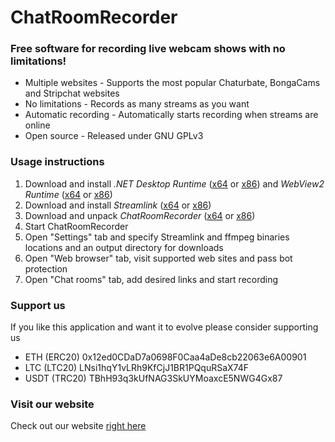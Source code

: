 # ChatRoomRecorder

### Free software for recording live webcam shows with no limitations!

- Multiple websites - Supports the most popular Chaturbate, BongaCams and Stripchat websites
- No limitations - Records as many streams as you want
- Automatic recording - Automatically starts recording when streams are online
- Open source - Released under GNU GPLv3

### Usage instructions

1. Download and install _.NET Desktop Runtime_ ([x64](https://dotnet.microsoft.com/en-us/download/dotnet/thank-you/runtime-desktop-6.0.26-windows-x64-installer) or [x86](https://dotnet.microsoft.com/en-us/download/dotnet/thank-you/runtime-desktop-6.0.26-windows-x86-installer)) and _WebView2 Runtime_ ([x64](https://go.microsoft.com/fwlink/?linkid=2124701) or [x86](https://go.microsoft.com/fwlink/?linkid=2099617))
2. Download and install _Streamlink_ ([x64](https://github.com/streamlink/windows-builds/releases/latest/download/streamlink-6.9.0-1-py312-x86_64.exe) or [x86](https://github.com/streamlink/windows-builds/releases/latest/download/streamlink-6.9.0-1-py312-x86.exe))
3. Download and unpack _ChatRoomRecorder_ ([x64](https://github.com/SagalVanderklok/ChatRoomRecorder/releases/latest/download/ChatRoomRecorder_x64.zip) or [x86](https://github.com/SagalVanderklok/ChatRoomRecorder/releases/latest/download/ChatRoomRecorder_x86.zip))
4. Start ChatRoomRecorder
5. Open "Settings" tab and specify Streamlink and ffmpeg binaries locations and an output directory for downloads
6. Open "Web browser" tab, visit supported web sites and pass bot protection
7. Open "Chat rooms" tab, add desired links and start recording

### Support us

If you like this application and want it to evolve please consider supporting us

- ETH (ERC20) 0x12ed0CDaD7a0698F0Caa4aDe8cb22063e6A00901
- LTC (LTC20) LNsi1hqY1vLRh9KfCjJ1BR1PQquRSaX74F
- USDT (TRC20) TBhH93q3kUfNAG3SkUYMoaxcE5NWG4Gx87

### Visit our website

Check out our website [right here](https://chatroomrecorder.com)
